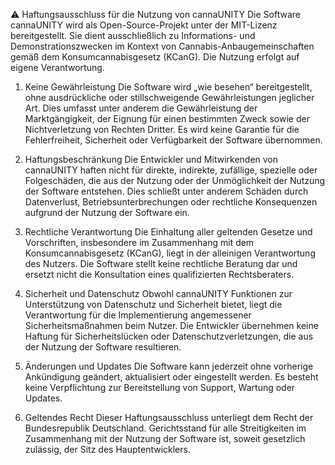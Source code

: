 ⚠️ Haftungsausschluss für die Nutzung von cannaUNITY
Die Software cannaUNITY wird als Open-Source-Projekt unter der MIT-Lizenz bereitgestellt. Sie dient ausschließlich zu Informations- und Demonstrationszwecken im Kontext von Cannabis-Anbaugemeinschaften gemäß dem Konsumcannabisgesetz (KCanG). Die Nutzung erfolgt auf eigene Verantwortung.​

1. Keine Gewährleistung
Die Software wird „wie besehen“ bereitgestellt, ohne ausdrückliche oder stillschweigende Gewährleistungen jeglicher Art. Dies umfasst unter anderem die Gewährleistung der Marktgängigkeit, der Eignung für einen bestimmten Zweck sowie der Nichtverletzung von Rechten Dritter. Es wird keine Garantie für die Fehlerfreiheit, Sicherheit oder Verfügbarkeit der Software übernommen.​

2. Haftungsbeschränkung
Die Entwickler und Mitwirkenden von cannaUNITY haften nicht für direkte, indirekte, zufällige, spezielle oder Folgeschäden, die aus der Nutzung oder der Unmöglichkeit der Nutzung der Software entstehen. Dies schließt unter anderem Schäden durch Datenverlust, Betriebsunterbrechungen oder rechtliche Konsequenzen aufgrund der Nutzung der Software ein.​

3. Rechtliche Verantwortung
Die Einhaltung aller geltenden Gesetze und Vorschriften, insbesondere im Zusammenhang mit dem Konsumcannabisgesetz (KCanG), liegt in der alleinigen Verantwortung des Nutzers. Die Software stellt keine rechtliche Beratung dar und ersetzt nicht die Konsultation eines qualifizierten Rechtsberaters.​

4. Sicherheit und Datenschutz
Obwohl cannaUNITY Funktionen zur Unterstützung von Datenschutz und Sicherheit bietet, liegt die Verantwortung für die Implementierung angemessener Sicherheitsmaßnahmen beim Nutzer. Die Entwickler übernehmen keine Haftung für Sicherheitslücken oder Datenschutzverletzungen, die aus der Nutzung der Software resultieren.​

5. Änderungen und Updates
Die Software kann jederzeit ohne vorherige Ankündigung geändert, aktualisiert oder eingestellt werden. Es besteht keine Verpflichtung zur Bereitstellung von Support, Wartung oder Updates.​

6. Geltendes Recht
Dieser Haftungsausschluss unterliegt dem Recht der Bundesrepublik Deutschland. Gerichtsstand für alle Streitigkeiten im Zusammenhang mit der Nutzung der Software ist, soweit gesetzlich zulässig, der Sitz des Hauptentwicklers.